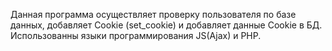 Данная программа осуществляет проверку пользователя по базе данных, добавляет Cookie (set_cookie) и добавляет данные Cookie в БД.
Использованны языки программирования JS(Ajax) и PHP.

